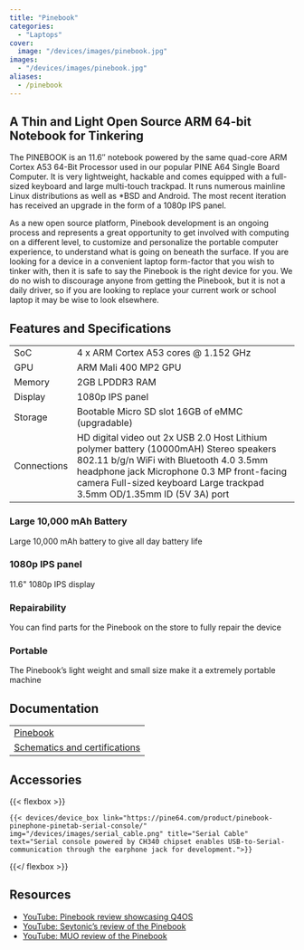 ```yaml
---
title: "Pinebook"
categories: 
  - "Laptops"
cover: 
  image: "/devices/images/pinebook.jpg"
images:
  - "/devices/images/pinebook.jpg"
aliases:
  - /pinebook
---
```


## A Thin and Light Open Source ARM 64-bit Notebook for Tinkering

The PINEBOOK is an 11.6″ notebook powered by the same quad-core ARM Cortex A53 64-Bit Processor used in our popular PINE A64 Single Board Computer. It is very lightweight, hackable and comes equipped with a full-sized keyboard and large multi-touch trackpad. It runs numerous mainline Linux distributions as well as *BSD and Android. The most recent iteration has received an upgrade in the form of a 1080p IPS panel. 

As a new open source platform, Pinebook development is an ongoing process and represents a great opportunity to get involved with computing on a different level, to customize and personalize the portable computer experience, to understand what is going on beneath the surface. If you are looking for a device in a convenient laptop form-factor that you wish to tinker with, then it is safe to say the Pinebook is the right device for you. We do no wish to discourage anyone from getting the Pinebook, but it is not a daily driver, so if you are looking to replace your current work or school laptop it may be wise to look elsewhere. 

## Features and Specifications

|     |     |
| --- | --- |
| SoC | 4 x ARM Cortex A53 cores @ 1.152 GHz |
| GPU | ARM Mali 400 MP2 GPU |
| Memory | 2GB LPDDR3 RAM |
| Display | 1080p IPS panel |
| Storage | Bootable Micro SD slot 16GB of eMMC (upgradable) |
| Connections | HD digital video out 2x USB 2.0 Host Lithium polymer battery (10000mAH) Stereo speakers 802.11 b/g/n WiFi with Bluetooth 4.0 3.5mm headphone jack Microphone 0.3 MP front-facing camera Full-sized keyboard Large trackpad 3.5mm OD/1.35mm ID (5V 3A) port |

### Large 10,000 mAh Battery
Large 10,000 mAh battery to give all day battery life

### 1080p IPS panel
11.6" 1080p IPS display 

### Repairability
You can find parts for the Pinebook on the store to fully repair the device

### Portable
The Pinebook’s light weight and small size make it a extremely portable machine

## Documentation

|     |
| --- |
| [Pinebook](/documentation/Pinebook/) |
| [Schematics and certifications](/documentation/Pinebook/Further_information/Schematics_and_certifications/) |

## Accessories
{{< flexbox >}}

    {{< devices/device_box link="https://pine64.com/product/pinebook-pinephone-pinetab-serial-console/" img="/devices/images/serial_cable.png" title="Serial Cable" text="Serial console powered by CH340 chipset enables USB-to-Serial-communication through the earphone jack for development.">}}

{{</ flexbox >}}

## Resources

* [YouTube: Pinebook review showcasing Q4OS](https://www.youtube.com/watch?v=tJOc2ZbRB_0)
* [YouTube: Seytonic’s review of the Pinebook](https://www.youtube.com/watch?v=t_6AFCg4lRw)
* [YouTube: MUO review of the Pinebook](https://www.youtube.com/watch?v=k1hHRMIod0A)
